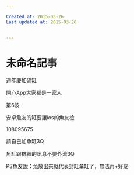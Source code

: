 ```yaml
---

Created at: 2015-03-26
Last updated at: 2015-03-26


---
```


# 未命名記事


週年慶加碼缸

開心App大家都是一家人

第6波

安卓魚友的缸要讓ios的魚友檢

108095675

請自己加魚缸3Q

魚缸跟群組的訊息不要外流3Q

PS魚友說：魚放出來就代表封缸棄缸了，無法再+好友

